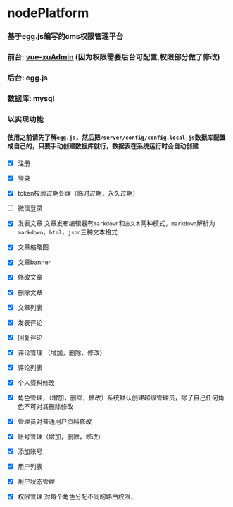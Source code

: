 # nodePlatform
### 基于egg.js编写的cms权限管理平台
### 前台: [vue-xuAdmin](https://github.com/Nirongxu/vue-xuAdmin) (因为权限需要后台可配置,权限部分做了修改)
### 后台: egg.js
### 数据库: mysql

### 以实现功能
#### 使用之前请先了解`egg.js`，然后把`/server/config/config.local.js`数据库配置成自己的，只要手动创建数据库就行，数据表在系统运行时会自动创建

- [x] 注册
- [x] 登录
- [x] token校验过期处理（临时过期，永久过期）
- [ ] 微信登录
- [x] 发表文章 文章发布编辑器有`markdown`和`富文本`两种模式，`markdown`解析为`markdown`，`html`，`json`三种文本格式
- [x] 文章缩略图
- [x] 文章banner
- [x] 修改文章
- [x] 删除文章
- [x] 文章列表
- [x] 发表评论
- [x] 回复评论
- [x] 评论管理 （增加，删除，修改）
- [x] 评论列表
- [x] 个人资料修改
- [x] 角色管理，（增加，删除，修改）系统默认创建超级管理员，除了自己任何角色不可对其删除修改
- [x] 管理员对普通用户资料修改
- [x] 账号管理（增加，删除，修改）
- [x] 添加账号
- [x] 用户列表
- [x] 用户状态管理
- [x] 权限管理 对每个角色分配不同的路由权限，


